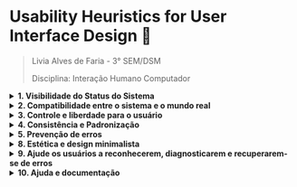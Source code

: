 # Usability Heuristics for User Interface Design 🎀

> Livia Alves de Faria - 3° SEM/DSM
> 
> Disciplina: Interação Humano Computador


<details>
    <summary><b>1. Visibilidade do Status do Sistema</b></summary>
    <br>
    <ul>
        <li>Essa heurística visa ter uma boa visualização do sistema e suas informações, para manter o usuário informado do que está acontecendo na inyterface.</li>
        <li>Na interface do <em>Siga</em>, é possível visualizar que essa heurística não é colocada em prática, visto que, na seção que era para mostrar informações sobre a matrícula do aluno, ele apenas mostra como "Fechada", porém não informa o usuário se sua matrícula está correta, ou trancada, ou algo do tipo.</li>
    </ul>
    <div align="center">
        <img alt="Matrícula - Siga" src="https://i.imgur.com/tmiPqkF.png" width="800">
    </div>
</details>

<details>
    <summary><b>2. Compatibilidade entre o sistema e o mundo real</b></summary>
    <br>
    <ul>
        <li>Essa heurística visa utilizar uma linguagem de fácil entendimento para o usuário, usando termos e conceitos acessíveis, e não utilizar linguagem técnica e interna, que só é compreendida por quem possui algum conhecimento técnico.</li>
        <li>No site do <em>Detran</em>, é possível visualizar que essa heurística não é colocada em prática, pois ao clicar em um link e dar erro, ele mostra o erro de uma forma não acessível ao usuário, visto que o erro é explicado utilizando termos técnicos.</li>
    </ul>
    <div align="center">
        <img alt="Erro com linguagem interna." src="https://i.imgur.com/hWzsjiu.jpg" width="800">
    </div>
    <br>
    <ul>
        <li>Outro exemplo relacionado à essa heurística, é o aplicativo da <em>Shein</em>, onde é possível visualizar um exemplo positivo e um negativo na mesma interface. Na imagem abaixo é possível visualizar que ao ocorrer um erro, ele mostra uma mensagem de fácil compreensão pro usuário, porém logo abaixo, aparece uma mensagem descrevendo o erro com uma linguagem técnica, mais voltada a pessoas especializadas, não sendo acessível para o usuário.</li>
    </ul>
    <div align="center">
        <img alt="Erro com linguagem interna." src="https://i.imgur.com/U3EdvxB.jpg" height="600">
    </div>
    <br>
    <div>
    <ul>
        <li>Também há um exemplo negativo dessa heurística na plataforma do <em>Siga</em>. Aqui, é possível visualizar na seção de "Rendimento no curso", um campo "PP" e um campo "PR", e em nenhum momento, é explicado o significado dessas siglas, o que pode confundir o usuário.</li>
    </ul>
        <div align="center">
            <img alt="PP e PR - Siga" src="https://i.imgur.com/MVlaNnt.png" width="800">
        </div>
    </div>
    <br>
        <div>
    <ul>
        <li>É possível visualizar mais um erro dessa heurística novamente no <em>Siga</em>. Nesse exemplo abaixo, na parte de "Apresentação" da disciplina no plano de ensino, é possível ver que, no texto há "p" e "div", termos não conhecidos por todos os usuário, não falando a língua do usuário.</li>
    </ul>
        <div align="center">
            <img alt="Apresentação - Siga" src="https://i.imgur.com/dbjG9NP.jpg" width="800">
        </div>
    </div>
</details>

<details>
    <summary><b>3. Controle e liberdade para o usuário</b></summary>
    <br>
    <ul>
        <li>Essa heurística visa ter uma "saída de emergência" pro usuário caso ele cometa uma ação indesejada.</li>
        <li>No site do <em>Imgur</em>, essa heurística não é colocada em uso, visto que quando o usuário clica em "Editar" ou "Deletar", não há um botão de "Voltar", para eles cancelarem a ação. Fora que, ao deletar uma imagem, ela é apagada permanentemente, sem confirmação, e sem ir para a lixeira.</li>
    </ul>
    <div align="center">
        <img alt="Imgur" src="https://i.imgur.com/81HGAOW.png" width="800">
    </div>
</details>

<details>
    <summary><b>4. Consistência e Padronização</b></summary>
    <br>
    <ul>
        <li>Essa heurística visa manter uma consistência de padrões na interface, para facilitar o entendimento do usuário em relação a padronização de ícones, cores, e elementos do tipo.</li>
        <li>No aplicativo do <em>AliExpress</em>, essa heurística não é aplicada, sendo possível visualizar que a matéfora do semáforo está ao contrário, já que o botão que representa "Continuar a compra", e o botão atrás do alerta que seria de "Confirmar a compra", que seria algo positivo, é da cor vermelha, que passa uma impressão negaiva, como um botão de "Cancelar".</li>
    </ul>
    <div align="center">
        <img alt="Aliexpress" src="https://i.imgur.com/wsDqfal.jpg" height="600">
    </div>
</details>

<details>
    <summary><b>5. Prevenção de erros</b></summary>
    <br>
    <ul>
        <li>Essa heurística visa prover um bom design para prevenir a ocorrência de erros. Isso pode ser visto em interfaces como sugestões oferecidas sobre como preencher um formulário corretamente e mostrar exemplos do que deve ser feito.</li>
        <li>No site do <em>Detran</em>, é possível visualizar que essa heurística não é colocada em prática, pois a interface não mostra o formatpo correto de como deve preencher os campos de CPF e Data de Nascimento, podendo confundir o usuário. </li>
    </ul>
    <div align="center">
        <img alt="Prevenção de erros - Detran" src="https://i.imgur.com/i2NTOY1.png" width="800">
    </div>
    <br>
    <ul>
        <li>Um outro exemplo de um erro dessa heurística, é o site <em>Imgur</em>, que serve para hospedar imagens. Quando o usuário vai deletar alguma imagem, ele não oferece nenhum alerta depois de clicar o botão de "Deletar", e logo depois já deleta as imagens permanentemente.</li>
    </ul>
        <div align="center">
        <img alt="Prevenção de erros - Imgur" src="https://i.imgur.com/2JjX0U1.png" width="800">
    </div>
</details>

<details>
    <summary><b>8. Estética e design minimalista</b></summary>
    <br>
    <ul>
        <li>Essa heurística mostra que as interfaces não devem ter informações que são irrelevantes, pois elas só serviriam para prejudicar a visibilidade, além de prezar por um design mais minimalista de fácil visualikzação e leitura.</li>
        <li>A plataforma <em>Spacehey</em> possui uma interface com cores chamativas e fortes que dificultam a leitura, que causa desconforto ao usuárioalém do visual bagunçado com informações desncessárias.</li>
    </ul>
    <div align="center">
        <img alt="Interface poluída" src="https://i.imgur.com/sFueOqc.png" width="800">
    </div>
    <br>
    <ul>
        <li>Outro exemplo para essa heurística, é o site do <em>Brasil Escola</em>, que possui uma interface poluída com muitos anúncios, que desviam a atenção do usuário e, muitas vezes, tornam a leitura do material da interface muito mais difícil.</li>
    </ul>
    <div align="center">
        <img alt="Interface poluída com muitos anúncios." src="https://i.imgur.com/WeaxjLS.png" width="800">
    </div>
    <br>
    <ul>
        <li>Na imagem abaixo, temos outro exemplo dessa heurística, mostrando outra interface, do site <em>Sporcle</em>, poluída com muitos anúncios e propagandas, piorando a experiência do usuário ao navegar na plataforma.</li>
    </ul>
    <div align="center">
        <img alt="Interface poluída com muitos anúncios." src="https://i.imgur.com/ONoa99u.png" width="800">
    </div>
        <ul>
        <li>No <em>Siga</em>, podemos observar outro exemplo dessas heurística, já que há uma imagem muito pequena na interface, sendo ilégivel, não conseguindo passar com clareza a informação desejada.</li>
    </ul>
    <div align="center">
        <img alt="Siga - imagem pequena" src="https://i.imgur.com/RWzW918.jpg" width="800">
    </div>
    <br>
    <ul>
        <li>Outro exemplo, é no aplicativo de filmes <em>Letterboxd</em>. Aqui, é possível visualizar que a responsividade da plataforma pafra celulares não está adequada, visto que não é possível ler o texto inteiro normalmente, e é preciso ir para a lateral para continuar lendo, errando nessa heurística de estética.</li>
    </ul>
        <div align="center">
        <img alt="Letterboxd" src="https://i.imgur.com/TSo0Eke.jpg" height="600">
    </div>

</details>

<details>
    <summary><b>9. Ajude os usuários a reconhecerem, diagnosticarem e recuperarem-se de erros</b></summary>
    <br>
    <ul>
        <li>Essa heurística visa ajudar o usuário a entender o que deve ser feito, e se caso aconteça um erro, ele seja expilicado de forma clara, para que o usuário consiga acahar a solução.</li>
        <li>No site do <em>Siga</em>, é possível visualizar que essa heurística não é colocada em prática, visto que na página de login da plataforma, há um campo chamado "Usuário", mas que não mostra exatamente o que deve ser  preenchido ali, se é o CPF da pessoa, seu e-mail, ou até mesmo sua matrícula.</li>
    </ul>
    <div align="center">
        <img alt="Login - Siga" src="https://i.imgur.com/3yhwpnx.png" width="800">
    </div>
    <br>
    <ul>
        <li>No site do <em>Detran</em>, que já foi citado anteriormente com um erro da heurística 5, na mesma interface, tem um <strong>acerto</strong> da heurística 9, pois se o usuário digita um dos campos de forma incorreta, a plataforma mostra um alerta mostrando o erro e explicando o que está errado.</li>
    </ul>
    <div align="center">
        <img alt="Login - detran" src="https://i.imgur.com/OeggH0g.png" width="800">
    </div>
</details>

<details>
    <summary><b>10. Ajuda e documentação</b></summary>
    <br>
    <ul>
        <li>Essa heurística visa prover documentação e explicações sobre e plataforma e sua interface para ajudar os usuário quando eles estiverem usando-a.</li>
        <li>No site do <em>Cinemark</em>, quando o usuário vai finalizar sua compra, e ele escolhe pagar cm cartão, não há em lugar nenhum no formulário uma documentação pra ajudar o usuário a achar as informações corretar que devem ser preenchidas nos campos, como no código de segurança, que geralmente aparece om uma imagem ao lado do campo, mostrando onde fica esse código no cartão, para auxiliar o usuário.</li>
    </ul>
    <div align="center">
        <img alt="Cinemark" src="https://i.imgur.com/3VCeF0y.png" width="800">
    </div>
    <br>
    <ul>
        <li>Como foi dito anteriormente, um <strong>acerto</strong> dessa heurística, seria fornecer uma imagem ou explicação auxiliando o usuário a preencher corretamente os campos relacionados ao cartão na hora de finalizar um pagamento. O que ocorre no site do <em>Kinoplex</em>.</li>
    </ul>
        <div align="center">
        <img alt="Kinoplex" src="https://i.imgur.com/fxSkCvj.png" width="800">
    </div>
</details>
